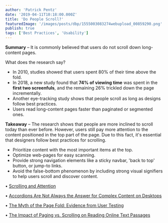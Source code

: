 ```yaml
---
author: 'Patrick Pentz'
date: '2019-04-11T10:18:00.000Z'
title: 'Do People Scroll?'
featuredImage: '/images/posts/dbp/1555003083274webupload_00859290.png'
publish: true
tags: ['Best Practices', 'Usability']
---
```


**Summary** – It is commonly believed that users do not scroll down long-content pages.

What does the research say?

-   In 2010, studies showed that users spent 80% of their time above the fold.
-   In 2018, a new study found that **74% of viewing time** was spent in the **first two screenfuls**, and the remaining 26% trickled down the page incrementally.
-   Another eye-tracking study shows that people scroll as long as designs follow best practices.
-   Users read long-content pages faster than paginated or segmented ones.

**Takeaway** – The research shows that people are more inclined to scroll today than ever before. However, users still pay more attention to the content positioned in the top part of the page. Due to this fact, it's essential that designers follow best practices for scrolling.

-   Prioritize content with the most important items at the top.
-   Optimize web-pages for easy scanning.
-   Provide strong navigation elements like a sticky navbar, 'back to top' button, or jump-to links.
-   Avoid the false-bottom phenomenon by including strong visual signifiers to help users scroll and discover content.

• [Scrolling and Attention](https://www.nngroup.com/articles/accordions-complex-content/)

• [Accordions Are Not Always the Answer for Complex Content on Desktops](https://www.nngroup.com/articles/accordions-complex-content/)

• [The Myth of the Page Fold: Evidence from User Testing](https://www.cxpartners.co.uk/our-thinking/the_myth_of_the_page_fold_evidence_from_user_testing/)

• [The Impact of Paging vs. Scrolling on Reading Online Text Passages](http://www.usabilitynews.org/misc/the-impact-of-paging-vs-scrolling-on-reading-online-text-passages/)
